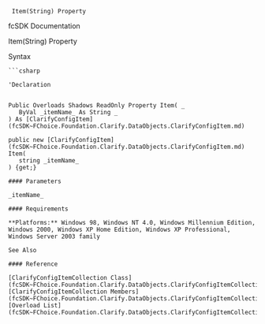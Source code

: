 ﻿     Item(String) Property                                                   

fcSDK Documentation

Item(String) Property

Syntax

```vbnet
```csharp

'Declaration
 

Public Overloads Shadows ReadOnly Property Item( _
   ByVal _itemName_ As String _
) As [ClarifyConfigItem](fcSDK~FChoice.Foundation.Clarify.DataObjects.ClarifyConfigItem.md)

public new [ClarifyConfigItem](fcSDK~FChoice.Foundation.Clarify.DataObjects.ClarifyConfigItem.md) Item( 
   string _itemName_
) {get;}

#### Parameters

_itemName_

#### Requirements

**Platforms:** Windows 98, Windows NT 4.0, Windows Millennium Edition, Windows 2000, Windows XP Home Edition, Windows XP Professional, Windows Server 2003 family

See Also

#### Reference

[ClarifyConfigItemCollection Class](fcSDK~FChoice.Foundation.Clarify.DataObjects.ClarifyConfigItemCollection.md)  
[ClarifyConfigItemCollection Members](fcSDK~FChoice.Foundation.Clarify.DataObjects.ClarifyConfigItemCollection_members.md)  
[Overload List](fcSDK~FChoice.Foundation.Clarify.DataObjects.ClarifyConfigItemCollection~Item.md)